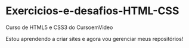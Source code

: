 # Exercicios-e-desafios-HTML-CSS
 Curso de HTML5 e CSS3 do CursoemVideo

 Estou aprendendo a criar sites e agora vou gerenciar meus repositórios!
